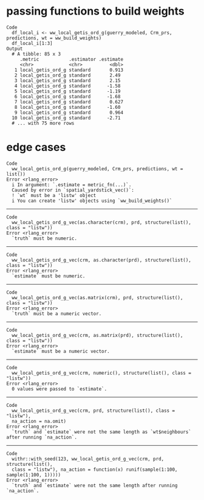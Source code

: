 # passing functions to build weights

    Code
      df_local_i <- ww_local_getis_ord_g(guerry_modeled, Crm_prs, predictions, wt = ww_build_weights)
      df_local_i[1:3]
    Output
      # A tibble: 85 x 3
         .metric           .estimator .estimate
         <chr>             <chr>          <dbl>
       1 local_getis_ord_g standard       0.913
       2 local_getis_ord_g standard       2.49 
       3 local_getis_ord_g standard       2.15 
       4 local_getis_ord_g standard      -1.58 
       5 local_getis_ord_g standard      -1.19 
       6 local_getis_ord_g standard      -1.68 
       7 local_getis_ord_g standard       0.627
       8 local_getis_ord_g standard      -1.60 
       9 local_getis_ord_g standard       0.964
      10 local_getis_ord_g standard      -2.71 
      # ... with 75 more rows

# edge cases

    Code
      ww_local_getis_ord_g(guerry_modeled, Crm_prs, predictions, wt = list())
    Error <rlang_error>
      i In argument: `.estimate = metric_fn(...)`.
      Caused by error in `spatial_yardstick_vec()`:
      ! `wt` must be a 'listw' object
      i You can create 'listw' objects using `ww_build_weights()`

---

    Code
      ww_local_getis_ord_g_vec(as.character(crm), prd, structure(list(), class = "listw"))
    Error <rlang_error>
      `truth` must be numeric.

---

    Code
      ww_local_getis_ord_g_vec(crm, as.character(prd), structure(list(), class = "listw"))
    Error <rlang_error>
      `estimate` must be numeric.

---

    Code
      ww_local_getis_ord_g_vec(as.matrix(crm), prd, structure(list(), class = "listw"))
    Error <rlang_error>
      `truth` must be a numeric vector.

---

    Code
      ww_local_getis_ord_g_vec(crm, as.matrix(prd), structure(list(), class = "listw"))
    Error <rlang_error>
      `estimate` must be a numeric vector.

---

    Code
      ww_local_getis_ord_g_vec(crm, numeric(), structure(list(), class = "listw"))
    Error <rlang_error>
      0 values were passed to `estimate`.

---

    Code
      ww_local_getis_ord_g_vec(crm, prd, structure(list(), class = "listw"),
      na_action = na.omit)
    Error <rlang_error>
      `truth` and `estimate` were not the same length as `wt$neighbours` after running `na_action`.

---

    Code
      withr::with_seed(123, ww_local_getis_ord_g_vec(crm, prd, structure(list(),
      class = "listw"), na_action = function(x) runif(sample(1:100, sample(1:100, 1)))))
    Error <rlang_error>
      `truth` and `estimate` were not the same length after running `na_action`.


